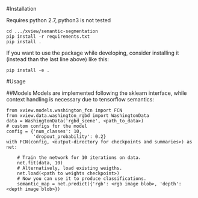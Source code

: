 #Installation

Requires python 2.7, python3 is not tested

    cd .../xview/semantic-segmentation
    pip install -r requirements.txt
    pip install .

If you want to use the package while developing, consider installing it (instead than the last line above) like this:
    
    pip install -e .

#Usage

##Models
Models are implemented following the sklearn interface, while context handling is necessary due to tensorflow semantics:

    from xview.models.washington_fcn import FCN
    from xview.data.washington_rgbd import WashingtonData
    data = WashingtonData('rgbd_scene', <path_to_data>)
    # custom configs for the model
    config = {'num_classes': 10,
              'dropout_probability': 0.2}
    with FCN(config, <output-directory for checkpoints and summaries>) as net:
        
        # Train the network for 10 iterations on data.
        net.fit(data, 10)
        # Alternatively, load existing weigths.
        net.load(<path to weights checkpoint>)
        # Now you can use it to produce classifications.
        semantic_map = net.predict({'rgb': <rgb image blob>, 'depth': <depth image blob>})

